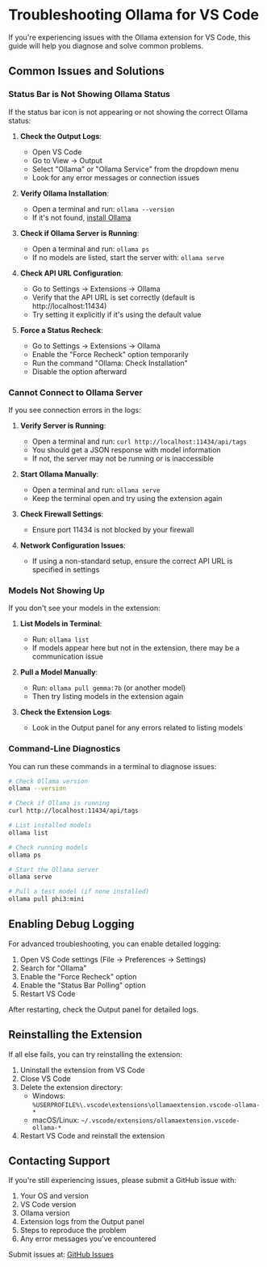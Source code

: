 # Troubleshooting Ollama for VS Code

If you're experiencing issues with the Ollama extension for VS Code, this guide will help you diagnose and solve common problems.

## Common Issues and Solutions

### Status Bar is Not Showing Ollama Status

If the status bar icon is not appearing or not showing the correct Ollama status:

1. **Check the Output Logs**:
   - Open VS Code
   - Go to View → Output
   - Select "Ollama" or "Ollama Service" from the dropdown menu
   - Look for any error messages or connection issues

2. **Verify Ollama Installation**:
   - Open a terminal and run: `ollama --version`
   - If it's not found, [install Ollama](https://ollama.ai/download)

3. **Check if Ollama Server is Running**:
   - Open a terminal and run: `ollama ps`
   - If no models are listed, start the server with: `ollama serve`

4. **Check API URL Configuration**:
   - Go to Settings → Extensions → Ollama
   - Verify that the API URL is set correctly (default is http://localhost:11434)
   - Try setting it explicitly if it's using the default value

5. **Force a Status Recheck**:
   - Go to Settings → Extensions → Ollama
   - Enable the "Force Recheck" option temporarily
   - Run the command "Ollama: Check Installation"
   - Disable the option afterward

### Cannot Connect to Ollama Server

If you see connection errors in the logs:

1. **Verify Server is Running**:
   - Open a terminal and run: `curl http://localhost:11434/api/tags`
   - You should get a JSON response with model information
   - If not, the server may not be running or is inaccessible

2. **Start Ollama Manually**:
   - Open a terminal and run: `ollama serve`
   - Keep the terminal open and try using the extension again

3. **Check Firewall Settings**:
   - Ensure port 11434 is not blocked by your firewall

4. **Network Configuration Issues**:
   - If using a non-standard setup, ensure the correct API URL is specified in settings

### Models Not Showing Up

If you don't see your models in the extension:

1. **List Models in Terminal**:
   - Run: `ollama list`
   - If models appear here but not in the extension, there may be a communication issue

2. **Pull a Model Manually**:
   - Run: `ollama pull gemma:7b` (or another model)
   - Then try listing models in the extension again

3. **Check the Extension Logs**:
   - Look in the Output panel for any errors related to listing models

### Command-Line Diagnostics

You can run these commands in a terminal to diagnose issues:

```bash
# Check Ollama version
ollama --version

# Check if Ollama is running
curl http://localhost:11434/api/tags

# List installed models
ollama list

# Check running models
ollama ps

# Start the Ollama server
ollama serve

# Pull a test model (if none installed)
ollama pull phi3:mini
```

## Enabling Debug Logging

For advanced troubleshooting, you can enable detailed logging:

1. Open VS Code settings (File → Preferences → Settings)
2. Search for "Ollama"
3. Enable the "Force Recheck" option
4. Enable the "Status Bar Polling" option
5. Restart VS Code

After restarting, check the Output panel for detailed logs.

## Reinstalling the Extension

If all else fails, you can try reinstalling the extension:

1. Uninstall the extension from VS Code
2. Close VS Code
3. Delete the extension directory:
   - Windows: `%USERPROFILE%\.vscode\extensions\ollamaextension.vscode-ollama-*`
   - macOS/Linux: `~/.vscode/extensions/ollamaextension.vscode-ollama-*`
4. Restart VS Code and reinstall the extension

## Contacting Support

If you're still experiencing issues, please submit a GitHub issue with:

1. Your OS and version
2. VS Code version
3. Ollama version
4. Extension logs from the Output panel
5. Steps to reproduce the problem
6. Any error messages you've encountered

Submit issues at: [GitHub Issues](https://github.com/yourusername/vscode-ollama/issues)